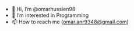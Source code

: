 - 👋 Hi, I’m @omarhussien98
- 👀 I’m interested in Programming
- 📫 How to reach me (omar.anr9348@gmail.com)
<!---
omarhussien98/omarhussien98 is a ✨ special ✨ repository because its `README.md` (this file) appears on your GitHub profile.
You can click the Preview link to take a look at your changes.
--->
